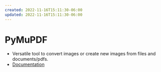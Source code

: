 ```yaml
---
created: 2022-11-16T15:11:30-06:00
updated: 2022-11-16T15:11:30-06:00
---
```

# PyMuPDF

- Versatile tool to convert images or create new images from files and documents/pdfs.
- [Documentation](https://pymupdf.readthedocs.io/en/latest/installation.html)

